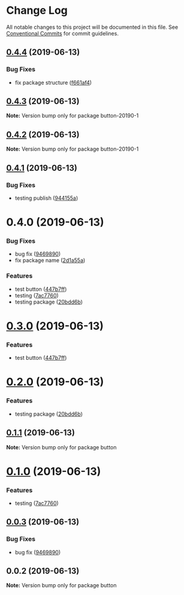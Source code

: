 # Change Log

All notable changes to this project will be documented in this file.
See [Conventional Commits](https://conventionalcommits.org) for commit guidelines.

## [0.4.4](https://github.com/swapnilfarande/temp/compare/button-20190-1@0.4.3...button-20190-1@0.4.4) (2019-06-13)


### Bug Fixes

* fix package structure ([f661af4](https://github.com/swapnilfarande/temp/commit/f661af4))





## [0.4.3](https://github.com/swapnilfarande/temp/compare/button-20190-1@0.4.2...button-20190-1@0.4.3) (2019-06-13)

**Note:** Version bump only for package button-20190-1





## [0.4.2](https://github.com/swapnilfarande/temp/compare/button-20190-1@0.4.1...button-20190-1@0.4.2) (2019-06-13)

**Note:** Version bump only for package button-20190-1





## [0.4.1](https://github.com/swapnilfarande/temp/compare/button-20190-1@0.4.0...button-20190-1@0.4.1) (2019-06-13)


### Bug Fixes

* testing publish ([944155a](https://github.com/swapnilfarande/temp/commit/944155a))





# 0.4.0 (2019-06-13)


### Bug Fixes

* bug fix ([9469890](https://github.com/swapnilfarande/temp/commit/9469890))
* fix package name ([2d1a55a](https://github.com/swapnilfarande/temp/commit/2d1a55a))


### Features

* test button ([447b7ff](https://github.com/swapnilfarande/temp/commit/447b7ff))
* testing ([7ac7760](https://github.com/swapnilfarande/temp/commit/7ac7760))
* testing package ([20bdd6b](https://github.com/swapnilfarande/temp/commit/20bdd6b))





# [0.3.0](https://github.com/swapnilfarande/temp/compare/button@0.2.0...button@0.3.0) (2019-06-13)


### Features

* test button ([447b7ff](https://github.com/swapnilfarande/temp/commit/447b7ff))





# [0.2.0](https://github.com/swapnilfarande/temp/compare/button@0.1.1...button@0.2.0) (2019-06-13)


### Features

* testing package ([20bdd6b](https://github.com/swapnilfarande/temp/commit/20bdd6b))





## [0.1.1](https://github.com/swapnilfarande/temp/compare/button@0.1.0...button@0.1.1) (2019-06-13)

**Note:** Version bump only for package button





# [0.1.0](https://github.com/swapnilfarande/temp/compare/button@0.0.3...button@0.1.0) (2019-06-13)


### Features

* testing ([7ac7760](https://github.com/swapnilfarande/temp/commit/7ac7760))





## [0.0.3](https://github.com/swapnilfarande/temp/compare/button@0.0.2...button@0.0.3) (2019-06-13)


### Bug Fixes

* bug fix ([9469890](https://github.com/swapnilfarande/temp/commit/9469890))





## 0.0.2 (2019-06-13)

**Note:** Version bump only for package button
